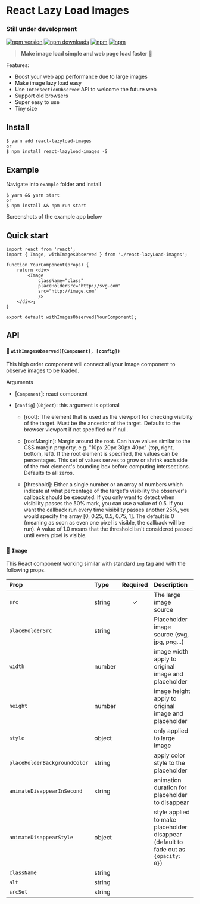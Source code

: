 # React Lazy Load Images
### Still under development

[![npm version](https://img.shields.io/npm/v/react-lazyload-images.svg?style=flat-square)](https://www.npmjs.com/package/react-lazyload-images) [![npm downloads](https://img.shields.io/npm/dm/react-lazyload-images.svg?style=flat-square)](https://www.npmjs.com/package/react-lazyload-images) [![npm](https://img.shields.io/npm/dt/react-lazyload-images.svg?style=flat-square)](https://www.npmjs.com/package/react-lazyload-images) [![npm](https://img.shields.io/npm/l/react-lazyload-images.svg?style=flat-square)](https://www.npmjs.com/package/react-lazyload-image)

> **Make image load simple and web page load faster** :clap:

Features:

 - Boost your web app performance due to large images
 - Make image lazy load easy
 - Use `IntersectionObserver` API to welcome the future web
 - Support old browsers
 - Super easy to use
 - Tiny size

## Install

    $ yarn add react-lazyload-images
    or
    $ npm install react-lazyload-images -S

## Example

Navigate into `example` folder and install

    $ yarn && yarn start
    or
    $ npm install && npm run start

Screenshots of the example app below

## Quick start
    import react from 'react';
    import { Image, withImagesObserved } from './react-lazyLoad-images';

    function YourComponent(props) {
	    return <div>
            <Image
                className="class"
                placeHolderSrc="http://svg.com"
                src="http://image.com"
                />
        </div>;
    }

    export default withImagesObserved(YourComponent);

## API

#### 🔗 `withImagesObserved([Component], [config])`

This high order component will connect all your Image component to observe images to be loaded.

Arguments

 - [`Component`]: react component

 - [`config`] (`Object`): this argument is optional


	 - [root]: The element that is used as the viewport for checking
	   visiblity of the target. Must be the ancestor of the target. Defaults
	   to the browser viewport if not specified or if null.

	 - [rootMargin]: Margin around the root. Can have values similar to the
	   CSS margin property, e.g. "10px 20px 30px 40px" (top, right, bottom,
	   left). If the root element is specified, the values can be
	   percentages. This set of values serves to grow or shrink each side of
	   the root element's bounding box before computing intersections.
	   Defaults to all zeros.

	 - [threshold]: Either a single number or an array of numbers which
	   indicate at what percentage of the target's visibility the observer's
	   callback should be executed. If you only want to detect when
	   visibility passes the 50% mark, you can use a value of 0.5. If you
	   want the callback run every time visibility passes another 25%, you
	   would specify the array [0, 0.25, 0.5, 0.75, 1]. The default is 0
	   (meaning as soon as even one pixel is visible, the callback will be
	   run). A value of 1.0 means that the threshold isn't considered passed
	   until every pixel is visible.

### 🔗 `Image`

This React component working similar with standard `img` tag and with the following props.

| Prop | Type | Required | Description |
| :--- | :--- | :---: | :--- |
| `src` | string | ✓ | The large image source |
| `placeHolderSrc` | string |  | Placeholder image source (svg, jpg, png...) |
| `width` | number |  | image width apply to original image and placeholder |
| `height` | number |  | image height apply to original image and placeholder |
| `style` | object |  | only applied to large image |
| `placeHolderBackgroundColor` | string |  | apply color style to the placeholder  |
| `animateDisappearInSecond` | string |  | animation duration for placeholder to disappear  |
| `animateDisappearStyle` | object |  | style applied to make placeholder disappear (default to fade out as `{opacity: 0}`)  |
| `className` | string |  |  |
| `alt` | string |  | |
| `srcSet` | string |  | |